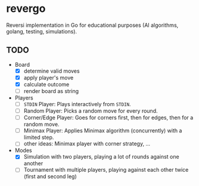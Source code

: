 # revergo

Reversi implementation in Go for educational purposes (AI algorithms, golang, testing, simulations).

## TODO

- Board
    - [x] determine valid moves
    - [x] apply player's move
    - [x] calculate outcome
    - [ ] render board as string
- Players
    - [ ] `STDIN` Player: Plays interactively from `STDIN`.
    - [ ] Random Player: Picks a random move for every round.
    - [ ] Corner/Edge Player: Goes for corners first, then for edges, then for a random move.
    - [ ] Minimax Player: Applies Minimax algorithm (concurrently) with a limited step.
    - [ ] other ideas: Minimax player with corner strategy, …
- Modes
    - [x] Simulation with two players, playing a lot of rounds against one another
    - [ ] Tournament with multiple players, playing against each other twice (first and second leg)
